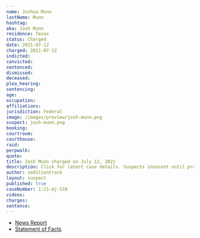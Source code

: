 ```yaml
---
name: Joshua Munn
lastName: Munn
hashtag:
aka: Josh Munn
residence: Texas
status: Charged
date: 2021-07-12
charged: 2021-07-12
indicted:
convicted:
sentenced:
dismissed:
deceased:
plea_hearing:
sentencing:
age:
occupation:
affiliations:
jurisdiction: Federal
image: /images/preview/josh-munn.png
suspect: josh-munn.png
booking:
courtroom:
courthouse:
raid:
perpwalk:
quote:
title: Josh Munn charged on July 12, 2021
description: Click for latest case details. Suspects innocent until proven guilty.
author: seditiontrack
layout: suspect
published: true
caseNumber: 1:21-mj-510
videos:
charges:
sentence:
---
```

- [News Report](https://www.cnn.com/2021/07/13/politics/munn-family-texas-us-capitol)
- [Statement of Facts](https://www.justice.gov/usao-dc/case-multi-defendant/file/1412331/download)
